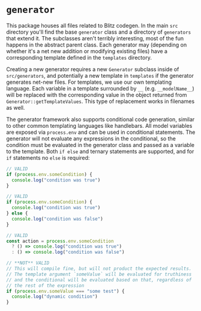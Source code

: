 # `generator` 

This package houses all files related to Blitz codegen. In the main `src` directory you'll find the base `generator` class and a directory of `generators` that extend it. The subclasses aren't terribly interesting, most of the fun happens in the abstract parent class. Each generator may (depending on whether it's a net new addition or modifying existing files) have a corresponding template defined in the `templates` directory.

Creating a new generator requires a new `Generator` subclass inside of `src/generators`, and potentially a new template in `templates` if the generator generates net-new files. For templates, we use our own templating language. Each variable in a template surrounded by `__` (e.g. `__modelName__`) will be replaced with the corresponding value in the object returned from `Generator::getTemplateValues`. This type of replacement works in filenames as well.

The generator framework also supports conditional code generation, similar to other common templating languages like handlebars. All model variables are exposed via `process.env` and can be used in conditional statements. The generator will not evaluate any expressions in the conditional, so the condition must be evaluated in the generator class and passed as a variable to the template. Both `if else` and ternary statements are supported, and for `if` statements no `else` is required:

```js
// VALID
if (process.env.someCondition) {
  console.log("condition was true")
}

// VALID
if (process.env.someCondition) {
  console.log("condition was true")
} else {
  console.log("condition was false")
}

// VALID
const action = process.env.someCondition
  ? () => console.log("condition was true")
  : () => console.log("condition was false")

// **NOT** VALID
// This will compile fine, but will not product the expected results.
// The template argument `someValue` will be evaluated for truthiness
// and the conditional will be evaluated based on that, regardless of
// the rest of the expression
if (process.env.someValue === "some test") {
  console.log("dynamic condition")
}
```
